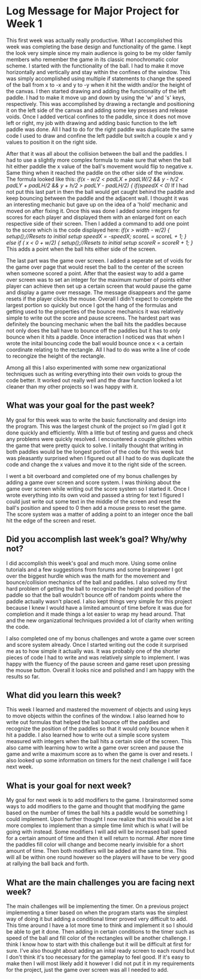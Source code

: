 # Log Message for Major Project for Week 1
  This first week was actually really productive. What I accomplished this week was completing the base design and functionality of the game. I kept the look very simple since my main audience is going to be my older family members who remember the game in its classic monochromatic color scheme. I started with the functionality of the ball. I had to make it move horizontally and vertically and stay within the confines of the window. This was simply accomplished using multiple if statements to change the speed of the ball from x to -x and y to -y when it hit the width and/or the height of the canvas. I then started drawing and adding the functionality of the left paddle. I had to make it move up and down by using the 'w' and 's' keys, respectively. This was accomplished by drawing a rectangle and positioning it on the left side of the canvas and adding some key presses and release voids. Once I added vertical confines to the paddle, since it does not move left or right, my job with drawing and adding basic function to the left paddle was done. All I had to do for the right paddle was duplicate the same code I used to draw and confine the left paddle but switch a couple x and y values to position it on the right side. 
  
  After that it was all about the collision between the ball and the paddles. I had to use a slightly more complex formula to make sure that when the ball hit either paddle the x value of the ball's movement would flip to negative x. Same thing when it reached the paddle on the other side of the window. The formula looked like this: _if(x - w/2 < padLX + padLW/2 && y - h/2 < padLY + padLH/2 && y + h/2 > padLY - padLH/2) {
    if(speedX < 0)_ 
    If I had not put this last part in then the ball would get caught behind the paddle and keep bouncing between the paddle and the adjacent wall. I thought it was an interesting mechanic but gave up on the idea of a 'hold' mechanic and moved on after fixing it. Once this was done I added some integers for scores for each player and displayed them with an enlarged font on each respective side of their screen. Then I added a command to add one point to the score which is the code displayed here: 
    _if(x > width - w/2) {
    setup();//Resets to initial setup
    speedX = -speedX;
    scoreL = scoreL + 1;
  }
  else if ( x < 0 + w/2) {
    setup();//Resets to initial setup
    scoreR = scoreR + 1;
  }_ 
    This adds a point when the ball hits either side of the screen.
    
  The last part was the game over screen. I added a seperate set of voids for the game over page that would reset the ball to the center of the screen when someone scored a point. After that the easiest way to add a game over screen was to set an integer for the maximum number of points either player can achieve then set up a certain screen that would pause the game and display a game over message. The message disappears and the game resets if the player clicks the mouse. Overall I didn't expect to complete the largest portion so quickly but once I got the hang of the formulas and getting used to the properties of the bounce mechanics it was relatively simple to write out the score and pause screens. The hardest part was definitely the bouncing mechanic when the ball hits the paddles because not only does the ball have to bounce off the paddles but it has to _only_ bounce when it hits a paddle. Once interaction I noticed was that when I wrote the inital bouncing code the ball would bounce once x < a certain coordinate relating to the rectangle. All I had to do was write a line of code to recongize the height of the rectangle.  
  
  Among all this I also experimented with some new organizational techniques such as writing everything into their own voids to group the code better. It worked out really well and the draw function looked a lot cleaner than my other projects so I was happy with it. 
    
## What was your goal for the past week?
  My goal for this week was to write the basic functionality and design into the program. This was the largest chunk of the project so I'm glad I got it done quickly and efficiently. With a little but of testing and guess and check any problems were quickly resolved. I encountered a couple glitches within the game that were pretty quick to solve. I initally thought that writing in both paddles would be the longest portion of the code for this week but was pleasantly surprised when I figured out all I had to do was duplicate the code and change the x values and move it to the right side of the screen. 
  
 I went a bit overboard and completed one of my bonus challenges by adding a game over screen and score system. I was thinking about the game over screen while writing out the score system so I started it. Once I wrote everything into its own void and passed a string for text I figured I could just write out some text in the middle of the screen and reset the ball's position and speed to 0 then add a mouse press to reset the game. The score system was a matter of adding a point to an integer once the ball hit the edge of the screen and reset.  

## Did you accomplish last week’s goal? Why/why not?
  I did accomplish this week's goal and much more. Using some online tutorials and a few suggestions from forums and some brainpower I got over the biggest hurdle which was the math for the movement and bounce/collision mechanics of the ball and paddles. I also solved my first hard problem of getting the ball to recognize the height and position of the paddle so that the ball wouldn't bounce off of random points where the paddle actually wasn't placed. I also kept things very simple for this project because I knew I would have a limited amount of time before it was due for completion and it made things a lot easier to wrap my head around. That and the new organizational techniques provided a lot of clarity when writing the code. 
  
  I also completed one of my bonus challenges and wrote a game over screen and score system already. Once I started writing out the code it surprised me as to how simple it actually was. It was probably one of the shorter pieces of code I had to write and was relatively simple to implement. I was happy with the fluency of the pause screen and game reset upon pressing the mouse button. Overall it looks nice and polished and I am happy with the results so far. 

## What did you learn this week?
  This week I learned and mastered the movement of objects and using keys to move objects within the confines of the window. 
I also learned how to write out formulas that helped the ball bounce off the paddles and recognize the position of the paddles so that it would only bounce when it hit a paddle. I also learned how to write out a simple score system measured with integers when the ball hits a certain side of the screen. This also came with learning how to write a game over screen and pause the game and write a maximum score as to when the game is over and resets. I also looked up some information on timers for the next challenge I will face next week.

## What is your goal for next week?
  My goal for next week is to add modifiers to the game. I brainstormed some ways to add modifiers to the game and thought that modifying the game based on the number of times the ball hits a paddle would be something I could implement. Upon further thought I now realize that this would be a lot more complex to implement than a simple time limit which is what I will be going with instead. Some modifiers I will add will be increased ball speed for a certain amount of time and then it will return to normal. After more time the paddles fill color will change and become nearly invisible for a short amount of time. Then both modifiers will be added at the same time. This will all be within one round however so the players will have to be very good at rallying the ball back and forth.

## What are the main challenges you are facing next week?
  The main challenges will be implementing the timer. On a previous project implementing a timer based on when the program starts was the simplest way of doing it but adding a conditional timer proved very difficult to add. This time around I have a lot more time to think and implement it so I should be able to get it done. Then adding in certain conditions to the timer such as speed of the ball and fill color of the rectangles will be another challenge. I think I know how to start with this challenge but it will be difficult at first for sure. I've also thought about adding an inital ready screen to each round but I don't think it's too necessary for the gameplay to feel good. If it's easy to make then I will most likely add it however I did not put it in my requirements for the project, just the game over screen was all I needed to add. 
